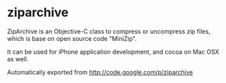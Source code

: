 # ziparchive
ZipArchive is an Objective-C class to compress or uncompress zip files, which is base on open source code "MiniZip".

It can be used for iPhone application development, and cocoa on Mac OSX as well.

Automatically exported from http://code.google.com/p/ziparchive
